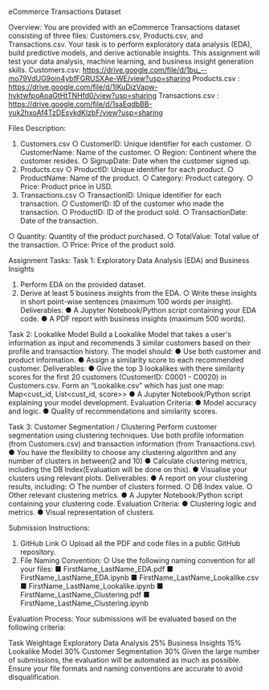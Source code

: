 eCommerce Transactions Dataset

Overview:
You are provided with an eCommerce Transactions dataset consisting of three files:
Customers.csv, Products.csv, and Transactions.csv. Your task is to perform
exploratory data analysis (EDA), build predictive models, and derive actionable insights. This
assignment will test your data analysis, machine learning, and business insight generation skills.
Customers.csv:
https://drive.google.com/file/d/1bu_--mo79VdUG9oin4ybfFGRUSXAe-WE/view?usp=sharing
Products.csv :
https://drive.google.com/file/d/1IKuDizVapw-hyktwfpoAoaGtHtTNHfd0/view?usp=sharing
Transactions.csv :
https://drive.google.com/file/d/1saEqdbBB-vuk2hxoAf4TzDEsykdKlzbF/view?usp=sharing

Files Description:
1. Customers.csv
○ CustomerID: Unique identifier for each customer.
○ CustomerName: Name of the customer.
○ Region: Continent where the customer resides.
○ SignupDate: Date when the customer signed up.
2. Products.csv
○ ProductID: Unique identifier for each product.
○ ProductName: Name of the product.
○ Category: Product category.
○ Price: Product price in USD.
3. Transactions.csv
○ TransactionID: Unique identifier for each transaction.
○ CustomerID: ID of the customer who made the transaction.
○ ProductID: ID of the product sold.
○ TransactionDate: Date of the transaction.

○ Quantity: Quantity of the product purchased.
○ TotalValue: Total value of the transaction.
○ Price: Price of the product sold.

Assignment Tasks:
Task 1: Exploratory Data Analysis (EDA) and Business Insights
1. Perform EDA on the provided dataset.
2. Derive at least 5 business insights from the EDA.
○ Write these insights in short point-wise sentences (maximum 100 words per
insight).
Deliverables:
● A Jupyter Notebook/Python script containing your EDA code.
● A PDF report with business insights (maximum 500 words).

Task 2: Lookalike Model
Build a Lookalike Model that takes a user's information as input and recommends 3 similar
customers based on their profile and transaction history. The model should:
● Use both customer and product information.
● Assign a similarity score to each recommended customer.
Deliverables:
● Give the top 3 lookalikes with there similarity scores for the first 20 customers
(CustomerID: C0001 - C0020) in Customers.csv. Form an “Lookalike.csv” which has
just one map: Map<cust_id, List<cust_id, score>>
● A Jupyter Notebook/Python script explaining your model development.
Evaluation Criteria:
● Model accuracy and logic.
● Quality of recommendations and similarity scores.

Task 3: Customer Segmentation / Clustering
Perform customer segmentation using clustering techniques. Use both profile information
(from Customers.csv) and transaction information (from Transactions.csv).
● You have the flexibility to choose any clustering algorithm and any number of clusters in
between(2 and 10)
● Calculate clustering metrics, including the DB Index(Evaluation will be done on this).
● Visualise your clusters using relevant plots.
Deliverables:
● A report on your clustering results, including:
○ The number of clusters formed.
○ DB Index value.
○ Other relevant clustering metrics.
● A Jupyter Notebook/Python script containing your clustering code.
Evaluation Criteria:
● Clustering logic and metrics.
● Visual representation of clusters.

Submission Instructions:
1. GitHub Link
○ Upload all the PDF and code files in a public GitHub repository.
2. File Naming Convention:
○ Use the following naming convention for all your files:
■ FirstName_LastName_EDA.pdf
■ FirstName_LastName_EDA.ipynb
■ FirstName_LastName_Lookalike.csv
■ FirstName_LastName_Lookalike.ipynb
■ FirstName_LastName_Clustering.pdf
■ FirstName_LastName_Clustering.ipynb

Evaluation Process:
Your submissions will be evaluated based on the following criteria:

Task Weightage
Exploratory Data Analysis 25%
Business Insights 15%
Lookalike Model 30%
Customer Segmentation 30%
Given the large number of submissions, the evaluation will be automated as much as possible.
Ensure your file formats and naming conventions are accurate to avoid disqualification.
